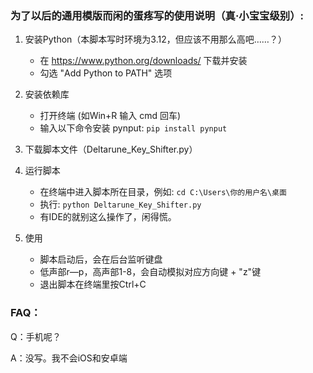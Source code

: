 ### 为了以后的通用模版而闲的蛋疼写的使用说明（真·小宝宝级别）:

1. 安装Python（本脚本写时环境为3.12，但应该不用那么高吧……？）
    - 在 https://www.python.org/downloads/ 下载并安装
    - 勾选 "Add Python to PATH" 选项

2. 安装依赖库
    - 打开终端 (如Win+R 输入 cmd 回车)
    - 输入以下命令安装 pynput:
        `pip install pynput`

3. 下载脚本文件（Deltarune_Key_Shifter.py）

4. 运行脚本
    - 在终端中进入脚本所在目录，例如:
        `cd C:\Users\你的用户名\桌面`
    - 执行:
        `python Deltarune_Key_Shifter.py`
    - 有IDE的就别这么操作了，闲得慌。

5. 使用
    - 脚本启动后，会在后台监听键盘
    - 低声部r—p，高声部1-8，会自动模拟对应方向键 + "z"键
    - 退出脚本在终端里按Ctrl+C

### FAQ：

Q：手机呢？

A：没写。我不会iOS和安卓端